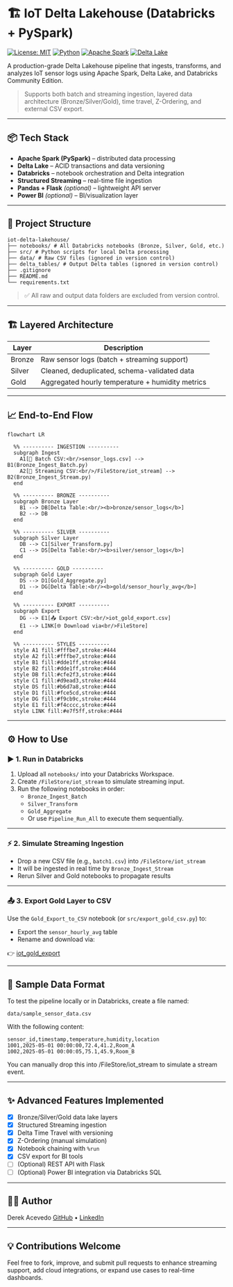 # 🏗️ IoT Delta Lakehouse (Databricks + PySpark)

[![License: MIT](https://img.shields.io/badge/License-MIT-yellow.svg)](https://opensource.org/licenses/MIT)
[![Python](https://img.shields.io/badge/Python-3.8%2B-blue.svg)](https://www.python.org/)
[![Apache Spark](https://img.shields.io/badge/Spark-3.3.2-orange.svg)](https://spark.apache.org/)
[![Delta Lake](https://img.shields.io/badge/Delta%20Lake-2.3.0-brightgreen)](https://delta.io/)

A production-grade Delta Lakehouse pipeline that ingests, transforms, and analyzes IoT sensor logs using Apache Spark, Delta Lake, and Databricks Community Edition.

> Supports both batch and streaming ingestion, layered data architecture (Bronze/Silver/Gold), time travel, Z-Ordering, and external CSV export.

---

## 📦 Tech Stack

- **Apache Spark (PySpark)** – distributed data processing
- **Delta Lake** – ACID transactions and data versioning
- **Databricks** – notebook orchestration and Delta integration
- **Structured Streaming** – real-time file ingestion
- **Pandas + Flask** *(optional)* – lightweight API server
- **Power BI** *(optional)* – BI/visualization layer

---

## 📁 Project Structure

```
iot-delta-lakehouse/
├── notebooks/ # All Databricks notebooks (Bronze, Silver, Gold, etc.)
├── src/ # Python scripts for local Delta processing
├── data/ # Raw CSV files (ignored in version control)
├── delta_tables/ # Output Delta tables (ignored in version control)
├── .gitignore
├── README.md
└── requirements.txt
```

> ✅ All raw and output data folders are excluded from version control.

---

## 🏗️ Layered Architecture

| Layer  | Description                                      |
|--------|--------------------------------------------------|
| Bronze | Raw sensor logs (batch + streaming support)      |
| Silver | Cleaned, deduplicated, schema-validated data     |
| Gold   | Aggregated hourly temperature + humidity metrics |

---

## 📈 End-to-End Flow

```mermaid
flowchart LR

  %% ---------- INGESTION ----------
  subgraph Ingest
    A1[📄 Batch CSV:<br/>sensor_logs.csv] --> B1(Bronze_Ingest_Batch.py)
    A2[📄 Streaming CSV:<br/>/FileStore/iot_stream] --> B2(Bronze_Ingest_Stream.py)
  end

  %% ---------- BRONZE ----------
  subgraph Bronze Layer
    B1 --> DB[Delta Table:<br/><b>bronze/sensor_logs</b>]
    B2 --> DB
  end

  %% ---------- SILVER ----------
  subgraph Silver Layer
    DB --> C1[Silver_Transform.py]
    C1 --> DS[Delta Table:<br/><b>silver/sensor_logs</b>]
  end

  %% ---------- GOLD ----------
  subgraph Gold Layer
    DS --> D1[Gold_Aggregate.py]
    D1 --> DG[Delta Table:<br/><b>gold/sensor_hourly_avg</b>]
  end

  %% ---------- EXPORT ----------
  subgraph Export
    DG --> E1[📤 Export CSV:<br/>iot_gold_export.csv]
    E1 --> LINK[🌐 Download via<br/>FileStore]
  end

  %% ---------- STYLES ----------
  style A1 fill:#fffbe7,stroke:#444
  style A2 fill:#fffbe7,stroke:#444
  style B1 fill:#dde1ff,stroke:#444
  style B2 fill:#dde1ff,stroke:#444
  style DB fill:#cfe2f3,stroke:#444
  style C1 fill:#d9ead3,stroke:#444
  style DS fill:#b6d7a8,stroke:#444
  style D1 fill:#fce5cd,stroke:#444
  style DG fill:#f9cb9c,stroke:#444
  style E1 fill:#f4cccc,stroke:#444
  style LINK fill:#e7f5ff,stroke:#444
```

---

## ⚙️ How to Use

### ▶️ 1. Run in Databricks

1. Upload all `notebooks/` into your Databricks Workspace.
2. Create `/FileStore/iot_stream` to simulate streaming input.
3. Run the following notebooks in order:
   - `Bronze_Ingest_Batch`
   - `Silver_Transform`
   - `Gold_Aggregate`
   - Or use `Pipeline_Run_All` to execute them sequentially.

---

### ⚡ 2. Simulate Streaming Ingestion

- Drop a new CSV file (e.g., `batch1.csv`) into `/FileStore/iot_stream`
- It will be ingested in real time by `Bronze_Ingest_Stream`
- Rerun Silver and Gold notebooks to propagate results

---

### 📤 3. Export Gold Layer to CSV

Use the `Gold_Export_to_CSV` notebook (or `src/export_gold_csv.py`) to:
- Export the `sensor_hourly_avg` table
- Rename and download via:

👉 [iot_gold_export](https://community.cloud.databricks.com/files/gold_export/iot_gold_export.csv)

---

## 🧪 Sample Data Format

To test the pipeline locally or in Databricks, create a file named:

```text
data/sample_sensor_data.csv
```
With the following content:
```csv
sensor_id,timestamp,temperature,humidity,location
1001,2025-05-01 00:00:00,72.4,41.2,Room_A
1002,2025-05-01 00:00:05,75.1,45.9,Room_B
```
You can manually drop this into /FileStore/iot_stream to simulate a stream event.

---

## ✨ Advanced Features Implemented

- [x] Bronze/Silver/Gold data lake layers
- [x] Structured Streaming ingestion
- [x] Delta Time Travel with versioning
- [x] Z-Ordering (manual simulation)
- [x] Notebook chaining with `%run`
- [x] CSV export for BI tools
- [ ] (Optional) REST API with Flask
- [ ] (Optional) Power BI integration via Databricks SQL

---

## 👨‍💻 Author

Derek Acevedo
[GitHub](www.github.com/poloman2308) • [LinkedIn](www.linkedin.com/in/derekacevedo86)

---

## 💡 Contributions Welcome

Feel free to fork, improve, and submit pull requests to enhance streaming support, add cloud integrations, or expand use cases to real-time dashboards.
